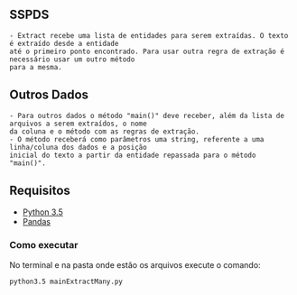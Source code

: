 ## SSPDS
	- Extract recebe uma lista de entidades para serem extraídas. O texto é extraído desde a entidade
	até o primeiro ponto encontrado. Para usar outra regra de extração é necessário usar um outro método
	para a mesma.
## Outros Dados
	- Para outros dados o método "main()" deve receber, além da lista de arquivos a serem extraídos, o nome
	da coluna e o método com as regras de extração.
	- O método receberá como parâmetros uma string, referente a uma linha/coluna dos dados e a posição
	inicial do texto a partir da entidade repassada para o método "main()".

## Requisitos
* [Python 3.5](https://www.python.org/downloads/release/python-350/)
* [Pandas](https://pandas.pydata.org/pandas-docs/stable/install.html)

### Como executar
No terminal e na pasta onde estão os arquivos execute o comando:
```
python3.5 mainExtractMany.py
```
